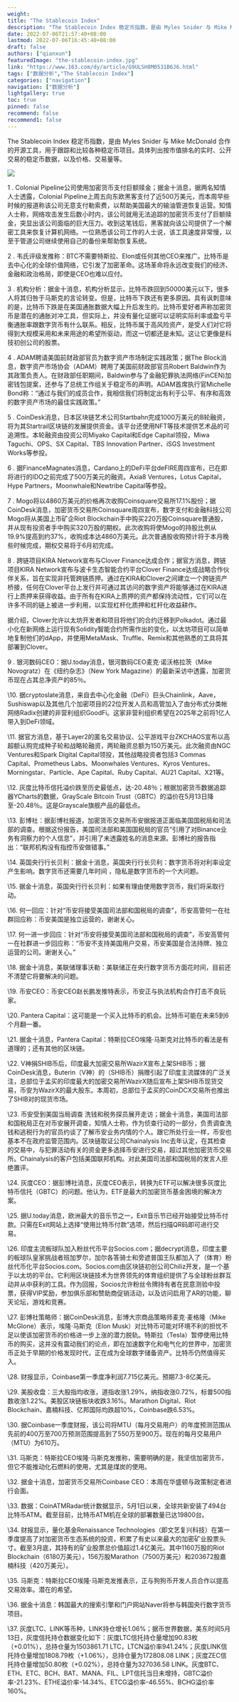 ```yaml
---
weight: 
title: "The Stablecoin Index"
description: "The Stablecoin Index 稳定币指数，是由 Myles Snider 与 Mike McDonald 合作的开源工具，用于跟踪和比较各种稳定币项目"
date: 2022-07-06T21:57:40+08:00
lastmod: 2022-07-06T16:45:40+08:00
draft: false
authors: ["qianxun"]
featuredImage: "the-stablecoin-index.jpg"
link: "https://www.163.com/dy/article/G9ULSH8M0531B6J6.html"
tags: ["数据分析","The Stablecoin Index"]
categories: ["navigation"]
navigation: ["数据分析"]
lightgallery: true
toc: true
pinned: false
recommend: false
recommend1: false
---
```

The Stablecoin Index 稳定币指数，是由 Myles Snider 与 Mike McDonald 合作的开源工具，用于跟踪和比较各种稳定币项目。具体列出按市值排名的实时、公开交易的稳定币数据，以及价格、交易量等。



![](99e7453e52a5260df2799d15969d8e8.jpg)

1 . Colonial Pipeline公司使用加密货币支付巨额赎金；据金十消息，据两名知情人士透露，Colonial Pipeline上周五向东欧黑客支付了近500万美元，而本周早些时候的报道称该公司无意支付勒索费，以帮助美国最大的输油管道恢复运营。知情人士称，网络攻击发生后数小时内，该公司就用无法追踪的加密货币支付了巨额赎金，突显出该公司面临的巨大压力。收到这笔钱后，黑客就向该公司提供了一个解密工具来恢复计算机网络。一位熟悉该公司工作的人士说，该工具速度非常慢，以至于管道公司继续使用自己的备份来帮助恢复系统。

2 . 韦氏评级发推称：BTC不需要特斯拉、Elon或任何其他CEO来推广。比特币是去中心化的全球价值网络，它引发了加密革命。这场革命将永远改变我们的经济、金融和政治格局，即使是CEO也难以应付。

3 . 机构分析：据金十消息，机构分析显示，比特币跌回到50000美元以下，很多人将其归咎于马斯克的言论转变。但是，比特币下跌还有更多原因。具有讽刺意味的是，比特币下跌是在美国通胀数据大幅上升后发生的。比特币爱好者声称加密货币是潜在的通胀对冲工具，但实际上，并没有量化证据可以证明实际利率或盈亏平衡通胀率跟数字货币有什么联系。相反，比特币属于高风险资产，是受人们对它将得到大规模采用和未来用途的希望所驱动，而这一切都还是未知。这让它更像是科技初创公司的股票。

4 . ADAM聘请美国前财政部官员为数字资产市场制定实践政策；据The Block消息，数字资产市场协会（ADAM）聘用了美国前财政部官员Robert Baldwin作为其政策负责人。在财政部任职期间，Baldwin参与了金融犯罪执法网络(FinCEN)加密钱包提案，还参与了总统工作组关于稳定币的声明。ADAM首席执行官Michelle Bond称：“通过与我们的成员合作，我相信我们将制定出有利于公平、有序和高效的数字资产市场的最佳实践政策。”

5 . CoinDesk消息，日本区块链艺术公司Startbahn完成1000万美元的B轮融资，将为其Startrail区块链的发展提供资金。该平台还使用NFT等技术提供艺术品的可追溯性。本轮融资由投资公司Miyako Capital和Edge Capital领投，Miwa Taguchi、OPS、SX Capital、TBS Innovation Partner、iSGS Investment Works等参投。

6 . 据FinanceMagnates消息，Cardano上的DeFi平台deFIRE周四宣布，已在即将进行的IDO之前完成了500万美元的融资。Axia8 Ventures，Lotus Capital，Hype Partners，Moonwhale和Newtribe Capital等参投。

7 . Mogo将以4860万美元的价格再次收购Coinsquare交易所17.1%股份；据CoinDesk消息，加密货币交易所Coinsquare周四宣布，数字支付和金融科技公司Mogo将从美国上市矿企Riot Blockchain手中购买220万股Coinsquare普通股，并从现有投资者手中购买320万股的期权。此次收购将使Mogo的持股比例从19.9%提高到约37%，收购成本达4860万美元。此次普通股收购预计将于本月晚些时候完成，期权交易将于6月初完成。

8 . 跨链项目KIRA Network宣布与Clover Finance达成合作；据官方消息，跨链项目KIRA Network宣布与波卡生态智能合约平台Clover Finance达成战略合作伙伴关系，旨在实现非托管跨链质押。通过在KIRA和Clover之间建立一个跨链资产桥接，任何在Clover平台上发行并可通过其访问的数字资产将能够通过在KIRA进行上质押来获得收益。由于所有在KIRA上质押的资产都保持流动性，它们可以在许多不同的链上被进一步利用，以实现杠杆化质押和杠杆化收益耕作。

据介绍，Clover允许以太坊开发者和项目将他们的合约迁移到Polkadot。通过最小化在新网络上运行现有Solidity智能合约所需作出的变化，以太坊项目可以简单地复制他们的dApp，并使用MetaMask、Truffle、Remix和其他熟悉的工具将其部署到Clover。

9 . 银河数码CEO：据U.today消息，银河数码CEO麦克·诺沃格拉茨（Mike Novogratz）在《纽约杂志》（New York Magazine）的最新采访中透露，加密货币现在占其总净资产的85％。

\10. 据cryptoslate消息，来自去中心化金融（DeFi）巨头Chainlink，Aave，Sushiswap以及其他几个加密项目的22位开发人员和高管加入了由分布式分类帐网络Radix创建的非营利组织GoodFi。这家非营利组织希望在2025年之前将1亿人带入到DeFi领域。

\11. 据官方消息，基于Layer2的匿名交易协议、公平游戏平台ZKCHAOS宣布以高超额认购完成种子轮和战略轮融资，两轮融资总额为150万美元。此次融资由NGC Ventures和Spark Digital Capital领投，其他战略投资者包括3 Commas Capital、Prometheus Labs、Moonwhales Ventures、Kyros Ventures、Morningstar、Particle、Ape Capital、Ruby Capital、AU21 Capital、X21等。

\12. 灰度比特币信托溢价跌至历史最低点，达-20.48％；根据加密货币数据追踪器YCharts的数据，GrayScale Bitcoin Trust（GBTC）的溢价在5月13日降至-20.48％。这是Grayscale旗舰产品的最低点。

\13. 彭博社：据彭博社报道，加密货币交易所币安据报道正面临美国国税局和司法部的调查。根据这份报告，美国司法部和美国国税局的官员“引用了对Binance业务有洞察力的个人信息”，并引用了未透露姓名的消息来源。彭博社的报告指出：“联邦机构没有指控币安做错事。”

\14. 英国央行行长贝利：据金十消息，英国央行行长贝利：数字货币将对利率设定产生影响。数字货币还需要几年时间 ，隐私是数字货币的一个大问题。

\15. 据金十消息，英国央行行长贝利：如果有理由使用数字货币，我们将采取行动。

\16. 何一回应：针对“币安将接受美国司法部和国税局的调查”，币安高管何一在社群回应称：币安美国是独立运营的，谢谢关心。

\17. 何一进一步回应：针对“币安将接受美国司法部和国税局的调查”，币安高管何一在社群进一步回应称：“币安不支持美国用户交易，币安美国是合法持牌、独立运营的公司。谢谢关心。”

\18. 据金十消息，美联储理事沃勒：美联储正在央行数字货币方面花时间，目前还不清楚它将要解决的问题。

\19. 币安CEO：币安CEO赵长鹏发推特表示，币安正与执法机构合作打击不良玩家。

\20. Pantera Capital：这可能是一个买入比特币的机会。比特币可能在未来5到6个月翻一番。

\21. 据金十消息，Pantera Capital：特斯拉CEO埃隆·马斯克对比特币的看法是有道理的；还有其他的区块链。

\22. V神捐SHIB币后，印度最大加密交易所WazirX宣布上架SHIB币；据CoinDesk消息，Buterin（V神）的（SHIB币）捐赠引起了印度主流媒体的广泛关注，总部位于孟买的印度最大的加密交易所WazirX随后宣布上架SHIB币现货交易，币安为WazirX的最大股东。本周初，总部位于孟买的CoinDCX交易所也推出了SHIB对的现货市场。

\23. 币安受到美国当局调查 洗钱和税务探员展开走访；据金十消息，美国司法部和国税局正在对币安展开调查，知情人士称，作为侦查行动的一部分，负责调查洗钱和逃税行为的官员约谈了了解币安业务内情的个人。跟它所处行业一样，币安也基本不在政府监管范围内。区块链取证公司Chainalysis Inc去年认定，在其检查的交易中，与犯罪活动有关的资金更多选择币安进行交易，超过其他加密货币交易所。Chainalysis的客户包括美国联邦机构。对此美国司法部和国税局的发言人拒绝置评。

\24. 灰度CEO：据彭博社消息，灰度CEO表示，转换为ETF可以解决很多灰度比特币信托（GBTC）的问题。他认为，ETF是最大的加密货币基金困境的解决方案。

\25. 据U.today消息，欧洲最大的音乐节之一，Exit音乐节已经开始接受比特币付款。只需在Exit网站上选择“使用比特币付款”选项，然后扫描QR码即可进行交易。

\26. 印度主流板球队加入粉丝代币平台Socios.com；据decrypt消息，印度主要的板球队皇家挑战者班加罗尔，加尔各答骑士和旁遮普国王队都加入了（体育）粉丝代币化平台Socios.com。Socios.com由区块链初创公司Chiliz开发，是一个基于以太坊的平台。它利用区块链技术为世界领先的体育组织提供了与全球粉丝群互动并从中获利的工具。作为回报，Socios允许粉丝令牌持有者在民意测验中投票，获得VIP奖励，参加俱乐部和赞助商促销活动，以及访问启用了AR的功能，聊天论坛，游戏和竞赛。

\27. 彭博社策略师：据CoinDesk消息，彭博大宗商品策略师麦克·麦格隆（Mike McGlone）表示，埃隆·马斯克（Elon Musk）对比特币可能对环境不利的担忧不足以使该加密货币的价格进一步上涨的潜力脱轨。特斯拉（Tesla）暂停使用比特币的购买，这并没有震动我们的论点，即在加速数字化和电气化的世界中，加密货币正处于早期的价格发现时代，正在成为全球数字储备资产。比特币仍然值得买入。

\28. 财报显示，Coinbase第一季度净利润7.715亿美元。预期7.3-8亿美元。

\29. 美股收盘：三大股指均收涨，道指收涨1.29%，纳指收涨0.72%，标普500指数收涨1.22%。美股区块链板块收跌3.16%。Marathon Digital、Riot Blockchain、嘉楠科技、亿邦国际均跌超10%，Coinbase跌6.53%。

\30. 据Coinbase一季度财报，该公司将MTU（每月交易用户）的年度预测范围从先前的400万至700万预测范围提高到了550万至900万。现在的每月交易用户（MTU）为610万。

\31. 马斯克：特斯拉CEO埃隆·马斯克发推称，需要明确的是，我坚信加密货币，但它不能推动化石燃料的使用，尤其是煤炭的使用。

\32. 据金十消息，加密货币交易所Coinbase CEO：本周在华盛顿与政策制定者进行会面。

\33. 数据：CoinATMRadar统计数据显示，5月1日以来，全球共新安装了494台比特币ATM。截至目前，比特币ATM机在全球的部署数量已达19800台。

\34. 财报显示，量化基金Renaissance Technologies（即文艺复兴科技）在第一季度提高了对加密货币生态系统的投资，积累了有史以来最大的加密矿业股票头寸。截至3月底，其持有的矿业股票总价值超过1.4亿美元。其中1160万股的Riot Blockchain（6180万美元），156万股Marathon（7500万美元）和203672股嘉楠科技（420万美元）。

\35. 马斯克：特斯拉CEO埃隆·马斯克发推表示，正与狗狗币开发人员合作以提高交易效率。潜在的希望。

\36. 据金十消息：韩国最大的搜索引擎和门户网站Naver将参与韩国央行数字货币项目。

\37. 灰度LTC、LINK等币种，LINK持仓增长1.06%；据币世界数据，美东时间5月13日，灰度信托持仓数据变化如下：灰度LTC信托持仓量增加90.83枚（+0.01%），总持仓量为1503861.71 LTC，LTCN溢价率941.24%；灰度LINK信托持仓量增加1808.79枚（+1.06%），总持仓量为172808.08 LINK；灰度ZEC信托持仓量增加50.80枚（+0.02%），总持仓量为327036.58 LINK。灰度BTC、ETH、ETC、BCH、BAT、MANA、FIL、LPT信托当日未增持，GBTC溢价率-21.23%、ETHE溢价率-14.34%、ETCG溢价率-46.55%、BCHG溢价率160%。